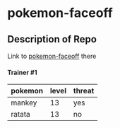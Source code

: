 # pokemon-faceoff

## Description of Repo

Link to [pokemon-faceoff](#description-of-repo) there

#### Trainer #1
| pokemon | level | threat |
|--|--|--|
| mankey | 13 | yes |
| ratata | 13 | no |
